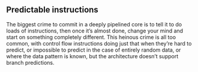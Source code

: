 Predictable instructions
------------------------

The biggest crime to commit in a deeply pipelined core is to tell it to
do loads of instructions, then once it’s almost done, change your mind
and start on something completely different. This heinous crime is all
too common, with control flow instructions doing just that when they’re
hard to predict, or impossible to predict in the case of entirely random
data, or where the data pattern is known, but the architecture doesn’t
support branch predictions.
